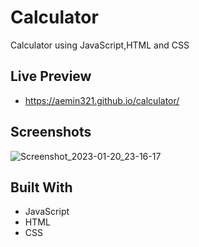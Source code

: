 <h1 align="left">Calculator</h1>

<p align="left">Calculator using JavaScript,HTML and CSS </p>

## Live Preview

- https://aemin321.github.io/calculator/

  
## Screenshots

![Screenshot_2023-01-20_23-16-17](https://user-images.githubusercontent.com/121065444/213798967-b5a6c1e3-63f5-46e2-9949-0b2357b04bb8.png)


## Built With

- JavaScript
- HTML
- CSS
